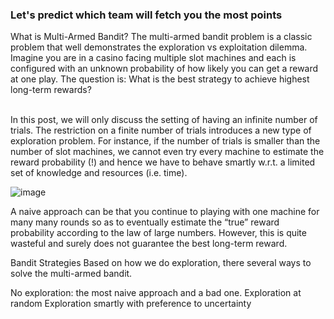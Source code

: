 ### Let's predict which team will fetch you the most points 
What is Multi-Armed Bandit?
The multi-armed bandit problem is a classic problem that well demonstrates the exploration vs exploitation dilemma. Imagine you are in a casino facing multiple slot machines and each is configured with an unknown probability of how likely you can get a reward at one play. The question is: What is the best strategy to achieve highest long-term rewards?<br> <br>

In this post, we will only discuss the setting of having an infinite number of trials. The restriction on a finite number of trials introduces a new type of exploration problem. For instance, if the number of trials is smaller than the number of slot machines, we cannot even try every machine to estimate the reward probability (!) and hence we have to behave smartly w.r.t. a limited set of knowledge and resources (i.e. time).

![image](https://user-images.githubusercontent.com/91396776/192071624-5b884b1d-e672-48c3-aa58-7e4cac4ec6e2.png)

A naive approach can be that you continue to playing with one machine for many many rounds so as to eventually estimate the “true” reward probability according to the law of large numbers. However, this is quite wasteful and surely does not guarantee the best long-term reward.

Bandit Strategies
Based on how we do exploration, there several ways to solve the multi-armed bandit.

No exploration: the most naive approach and a bad one.
Exploration at random
Exploration smartly with preference to uncertainty
